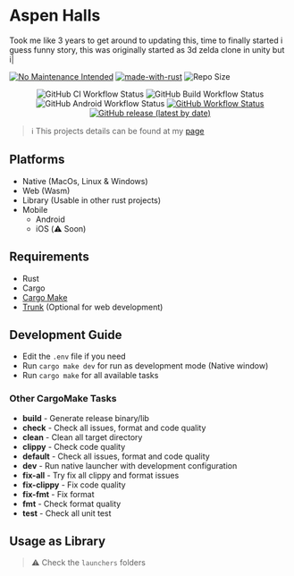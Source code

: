 # Aspen Halls
Took me like 3 years to get around to updating this, time to finally started i guess
funny story, this was originally started as 3d zelda clone in unity but i|

[![No Maintenance Intended](http://unmaintained.tech/badge.svg)](http://unmaintained.tech/) [![made-with-rust](https://img.shields.io/badge/Made%20with-Rust-1f425f.svg)](https://www.rust-lang.org/) ![Repo Size](https://img.shields.io/github/repo-size/hellzbellz123/AspenHalls?color=2948ff&label=Repo%20Size&style=flat-square)
<p align="center">
    <img alt="GitHub CI Workflow Status" src="https://img.shields.io/github/actions/workflow/status/Hellzbellz123/AspenHalls/ci.yml?label=ci&style=flat-square">
    <img alt="GitHub Build Workflow Status" src="https://img.shields.io/github/actions/workflow/status/Hellzbellz123/AspenHalls/build.yml?label=Build%20Native&style=flat-square">
    <img alt="GitHub Android Workflow Status" src="https://img.shields.io/github/actions/workflow/status/Hellzbellz123/AspenHalls/build-android.yml?label=Build%20Android&style=flat-square">
    <a href="https://hellzbellz123.github.io/AspenHalls/"><img alt="GitHub Workflow Status" src="https://img.shields.io/github/actions/workflow/status/Hellzbellz123/AspenHalls/release-gh-pages.yml?label=Build%20Web&style=flat-square"></a>
    <a href="https://github.com/Hellzbellz123/AspenHalls/releases"><img alt="GitHub release (latest by date)" src="https://img.shields.io/github/v/release/Hellzbellz123/AspenHalls?label=download&style=flat-square"></a>
</p>

> ℹ️ This projects details can be found at my [page](<https://hellzbellz123.github.io/AspenHalls/>)

## Platforms

- Native (MacOs, Linux & Windows)
- Web (Wasm)
- Library (Usable in other rust projects)
- Mobile
  - Android
  - iOS (⚠️ Soon)

## Requirements

- Rust
- Cargo
- [Cargo Make](https://github.com/sagiegurari/cargo-make)
- [Trunk](https://trunkrs.dev) (Optional for web development)

## Development Guide

- Edit the `.env` file if you need
- Run `cargo make dev` for run as development mode (Native window)
- Run `cargo make` for all available tasks

### Other CargoMake Tasks

- **build** - Generate release binary/lib
- **check** - Check all issues, format and code quality
- **clean** - Clean all target directory
- **clippy** - Check code quality
- **default** - Check all issues, format and code quality
- **dev** - Run native launcher with development configuration
- **fix-all** - Try fix all clippy and format issues
- **fix-clippy** - Fix code quality
- **fix-fmt** - Fix format
- **fmt** - Check format quality
- **test** - Check all unit test

## Usage as Library
>
> ⚠️ Check the `launchers` folders
